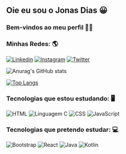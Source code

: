 ## Oie eu sou o Jonas Dias 😀

### Bem-vindos ao meu perfil 🤙🏽

### Minhas Redes: 🌎

[![Linkedin](https://img.shields.io/badge/LinkedIn-0077B5?style=for-the-badge&logo=linkedin&logoColor=white)](https://www.linkedin.com/in/jonasdias18/)
[![Instagram](https://img.shields.io/badge/Instagram-E4405F?style=for-the-badge&logo=instagram&logoColor=white)](https://www.instagram.com/zdias_z3/)
[![Twitter](https://img.shields.io/badge/Twitter-1DA1F2?style=for-the-badge&logo=twitter&logoColor=white)](https://twitter.com/zdias_z3)

 ![Anurag's GitHub stats](https://github-readme-stats.vercel.app/api?username=JonasDias10&show_icons=true&theme=radical)
 
[![Top Langs](https://github-readme-stats.vercel.app/api/top-langs/?username=JonasDias10&layout=compact&theme=radical)](https://github.com/anuraghazra/github-readme-stats)

### Tecnologias que estou estudando: 🖥️

![HTML](https://img.shields.io/badge/HTML5-E34F26?style=for-the-badge&logo=html5&logoColor=white)
![Linguagem C](https://img.shields.io/badge/C-00599C?style=for-the-badge&logo=c&logoColor=white)
![CSS](https://img.shields.io/badge/CSS3-1572B6?style=for-the-badge&logo=css3&logoColor=white)
![JavaScript](https://img.shields.io/badge/JavaScript-F7DF1E?style=for-the-badge&logo=javascript&logoColor=black)

### Tecnologias que pretendo estudar: 💻

![Bootstrap](https://img.shields.io/badge/Bootstrap-563D7C?style=for-the-badge&logo=bootstrap&logoColor=white)
![React](https://img.shields.io/badge/React-20232A?style=for-the-badge&logo=react&logoColor=61DAFB)
![Java](https://img.shields.io/badge/Java-ED8B00?style=for-the-badge&logo=java&logoColor=white)
![Kotlin](https://img.shields.io/badge/Kotlin-0095D5?&style=for-the-badge&logo=kotlin&logoColor=white)
